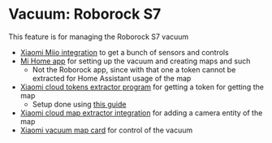 # Vacuum: Roborock S7

This feature is for managing the Roborock S7 vacuum

- [Xiaomi Miio integration](https://www.home-assistant.io/integrations/xiaomi_miio/) to get a bunch of sensors and controls
- [Mi Home app](https://play.google.com/store/apps/details?id=com.xiaomi.smarthome&hl=en_US&gl=US) for setting up the vacuum and creating maps and such
    - Not the Roborock app, since with that one a token cannot be extracted for Home Assistant usage of the map
- [Xiaomi cloud tokens extractor program](https://github.com/PiotrMachowski/Xiaomi-cloud-tokens-extractor) for getting a token for getting the map
    - Setup done using [this guide](https://smarthomepursuits.com/how-to-setup-configure-roborock-s7-with-home-assistant/)
- [Xiaomi cloud map extractor integration](https://github.com/PiotrMachowski/Home-Assistant-custom-components-Xiaomi-Cloud-Map-Extractor) for adding a camera entity of the map
- [Xiaomi vacuum map card](https://github.com/PiotrMachowski/Home-Assistant-Lovelace-Xiaomi-Vacuum-Map-card) for control of the vacuum